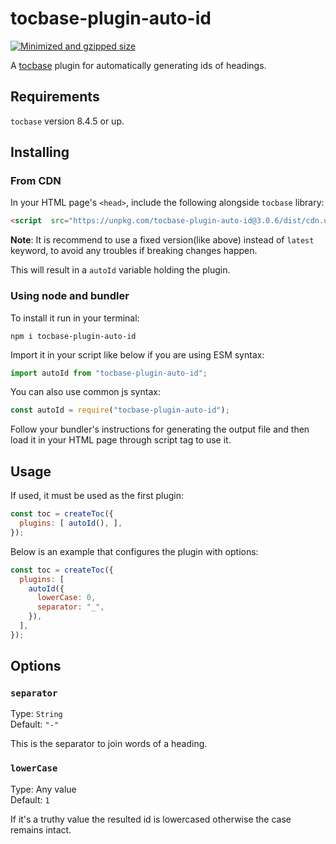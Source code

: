 # tocbase-plugin-auto-id

<a href="https://bundlephobia.com/package/tocbase-plugin-auto-id" target="_blank"><img src="https://img.shields.io/bundlephobia/minzip/tocbase-plugin-auto-id?color=green" alt="Minimized and gzipped size"></a>

A [tocbase](https://github.com/ashutoshbw/tocbase) plugin for automatically generating ids of headings.

## Requirements
`tocbase` version 8.4.5 or up.

## Installing
### From CDN
In your HTML page's `<head>`, include the following alongside `tocbase` library:
```html
<script  src="https://unpkg.com/tocbase-plugin-auto-id@3.0.6/dist/cdn.umd.min.js"></script>
```

**Note**: It is recommend to use a fixed version(like above) instead of `latest` keyword, to avoid any troubles if breaking changes happen.

This will result in a `autoId` variable holding the plugin.

### Using node and bundler
To install it run in your terminal:
```
npm i tocbase-plugin-auto-id
```

Import it in your script like below if you are using ESM syntax:
```js
import autoId from "tocbase-plugin-auto-id";
```

You can also use common js syntax:
```js
const autoId = require("tocbase-plugin-auto-id");
```

Follow your bundler's instructions for generating the output file and then load it in your HTML page through script tag to use it.

## Usage
If used, it must be used as the first plugin:

```js
const toc = createToc({ 
  plugins: [ autoId(), ],
});
```

Below is an example that configures the plugin with options:
```js
const toc = createToc({
  plugins: [
    autoId({
      lowerCase: 0,
      separator: "_",
    }),
  ],
});
```

## Options
### `separator`
Type: `String`<br>
Default: `"-"`

This is the separator to join words of a heading.


### `lowerCase`
Type: Any value<br>
Default: `1`

If it's a truthy value the resulted id is lowercased otherwise the case remains intact.
